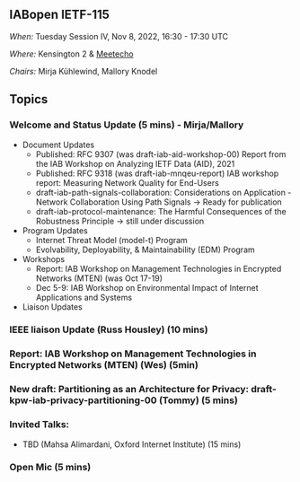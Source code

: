 ## IABopen IETF-115

*When:* Tuesday Session IV, Nov 8, 2022, 16:30 - 17:30 UTC

*Where:* Kensington 2 & [Meetecho](https://meetings.conf.meetecho.com/ietf115/?group=iabopen&short=&item=1)

*Chairs:* Mirja Kühlewind, Mallory Knodel

## Topics

### Welcome and Status Update (5 mins) -  Mirja/Mallory
* Document Updates
  - Published: RFC 9307 (was draft-iab-aid-workshop-00) Report from the IAB Workshop on Analyzing IETF Data (AID), 2021
  - Published: RFC 9318 (was draft-iab-mnqeu-report) IAB workshop report: Measuring Network Quality for End-Users
  - draft-iab-path-signals-collaboration: Considerations on Application - Network Collaboration Using Path Signals -> Ready for publication
  - draft-iab-protocol-maintenance: The Harmful Consequences of the Robustness Principle -> still under discussion
* Program Updates
  - Internet Threat Model (model-t) Program
  - Evolvability, Deployability, & Maintainability (EDM) Program
* Workshops
  - Report: IAB Workshop on Management Technologies in Encrypted Networks (MTEN) (was Oct 17-19)
  - Dec 5-9: IAB Workshop on Environmental Impact of Internet Applications and Systems
* Liaison Updates
  
### IEEE liaison Update (Russ Housley) (10 mins)

### Report: IAB Workshop on Management Technologies in Encrypted Networks (MTEN) (Wes) (5min)

### New draft: Partitioning as an Architecture for Privacy: draft-kpw-iab-privacy-partitioning-00 (Tommy) (5 mins)

### Invited Talks:
* TBD (Mahsa Alimardani, Oxford Internet Institute) (15 mins)

### Open Mic (5 mins)
